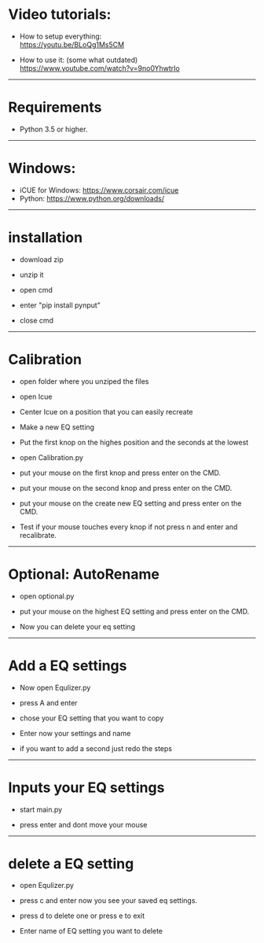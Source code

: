 
  # Video tutorials:                                            
- How to setup everything:                                      
  https://youtu.be/BLoQg1Ms5CM                               



 - How to use it: (some what outdated)                                           
  https://www.youtube.com/watch?v=9no0YhwtrIo                                
----------------------------------------
  # Requirements                                                  
                                                             
- Python 3.5 or higher.                                        
----------------------------------------
  # Windows:                                                    
- iCUE for Windows: https://www.corsair.com/icue                
- Python: https://www.python.org/downloads/                     
----------------------------------------
  # installation                                                  

- download zip

- unzip it

- open cmd

- enter "pip install pynput"

- close cmd
----------------------------------------
  # Calibration

- open folder where you unziped the files

- open Icue

- Center Icue on a position that you can easily recreate

- Make a new EQ setting

- Put the first knop on the highes position and the seconds at the lowest

- open Calibration.py

- put your mouse on the first knop and press enter on the CMD. 

- put your mouse on the second knop and press enter on the CMD. 

- put your mouse on the create new EQ setting and press enter on the CMD. 

- Test if your mouse touches every knop if not press n and enter and recalibrate.
----------------------------------------
  # Optional: AutoRename
- open optional.py

- put your mouse on the highest EQ setting and press enter on the CMD. 

- Now you can delete your eq setting
----------------------------------------
  # Add a EQ settings

- Now open Equlizer.py

- press A and enter

- chose your EQ setting that you want to copy

- Enter now your settings and name

- if you want to add a second just redo the steps
----------------------------------------
  # Inputs your EQ settings

- start main.py

- press enter and dont move your mouse
----------------------------------------
# delete a EQ setting

- open Equlizer.py

- press c and enter now you see your saved eq settings.

- press d to delete one or press e to exit

- Enter name of EQ setting you want to delete







